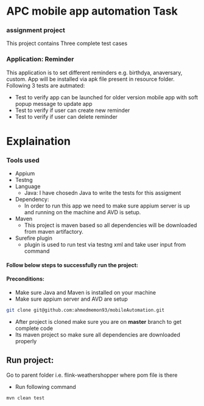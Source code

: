 # APC mobile app automation Task
###  assignment project 

This project contains Three complete test cases

### Application: Reminder 
This application is to set different reminders e.g. birthdya, anaversary, custom. App will be installed via apk file present in resource folder. Following 3 tests are autmated:
* Test to verify app can be launched for older version mobile app with soft popup message to update app
* Test to verify if user can create new reminder 
* Test to verify if user can delete reminder 

# Explaination
### Tools used
* Appium
* Testng
* Language
  * Java: I have chosedn Java to write the tests for this assigment
* Dependency: 
  * In order to run this app we need to make sure appium server is up and running on the machine and AVD is setup. 
* Maven
  * This project is maven based so all dependencies will be downloaded from maven artifactory.
* Surefire plugin
  * plugin is used to run test via testng xml and take user input from command

#### Follow below steps to successfully run the project:

#### Preconditions: 
* Make sure Java and Maven is installed on your machine
* Make sure appium server and AVD are setup
```bash
git clone git@github.com:ahmedmemon93/mobileAutomation.git
```
* After project is cloned make sure you are on **master** branch to get complete code
* Its maven project so make sure all dependencies are downloaded properly

## Run project: 
Go to parent folder i.e. flink-weathershopper where pom file is there
* Run following command
```bash
mvn clean test
```
